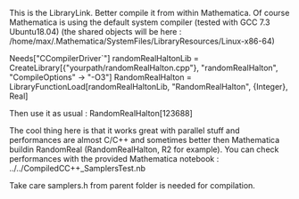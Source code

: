 
This is the LibraryLink.
Better compile it from within Mathematica.
Of course Mathematica is using the default system compiler (tested with GCC 7.3 Ubuntu18.04)
(the shared objects will be here : /home/max/.Mathematica/SystemFiles/LibraryResources/Linux-x86-64)

Needs["CCompilerDriver`"]
randomRealHaltonLib = CreateLibrary[{"yourpath/randomRealHalton.cpp"}, "randomRealHalton", "CompileOptions" -> "-O3"]
RandomRealHalton = LibraryFunctionLoad[randomRealHaltonLib, "RandomRealHalton", {Integer}, Real]

Then use it as usual :
RandomRealHalton[123688]

The cool thing here is that it works great with parallel stuff and performances are almost C/C++ and sometimes better then Mathematica buildin RandomReal (RandomRealHalton, R2 for example). You can check performances with the provided Mathematica notebook : ../../CompiledCC++_SamplersTest.nb

Take care samplers.h from parent folder is needed for compilation.


